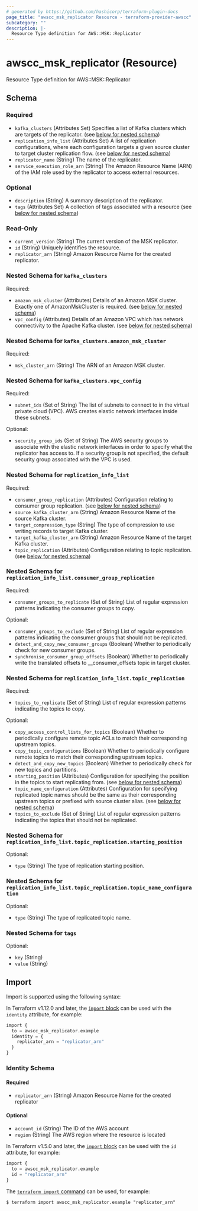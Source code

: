 ```yaml
---
# generated by https://github.com/hashicorp/terraform-plugin-docs
page_title: "awscc_msk_replicator Resource - terraform-provider-awscc"
subcategory: ""
description: |-
  Resource Type definition for AWS::MSK::Replicator
---
```


# awscc_msk_replicator (Resource)

Resource Type definition for AWS::MSK::Replicator



<!-- schema generated by tfplugindocs -->
## Schema

### Required

- `kafka_clusters` (Attributes Set) Specifies a list of Kafka clusters which are targets of the replicator. (see [below for nested schema](#nestedatt--kafka_clusters))
- `replication_info_list` (Attributes Set) A list of replication configurations, where each configuration targets a given source cluster to target cluster replication flow. (see [below for nested schema](#nestedatt--replication_info_list))
- `replicator_name` (String) The name of the replicator.
- `service_execution_role_arn` (String) The Amazon Resource Name (ARN) of the IAM role used by the replicator to access external resources.

### Optional

- `description` (String) A summary description of the replicator.
- `tags` (Attributes Set) A collection of tags associated with a resource (see [below for nested schema](#nestedatt--tags))

### Read-Only

- `current_version` (String) The current version of the MSK replicator.
- `id` (String) Uniquely identifies the resource.
- `replicator_arn` (String) Amazon Resource Name for the created replicator.

<a id="nestedatt--kafka_clusters"></a>
### Nested Schema for `kafka_clusters`

Required:

- `amazon_msk_cluster` (Attributes) Details of an Amazon MSK cluster. Exactly one of AmazonMskCluster is required. (see [below for nested schema](#nestedatt--kafka_clusters--amazon_msk_cluster))
- `vpc_config` (Attributes) Details of an Amazon VPC which has network connectivity to the Apache Kafka cluster. (see [below for nested schema](#nestedatt--kafka_clusters--vpc_config))

<a id="nestedatt--kafka_clusters--amazon_msk_cluster"></a>
### Nested Schema for `kafka_clusters.amazon_msk_cluster`

Required:

- `msk_cluster_arn` (String) The ARN of an Amazon MSK cluster.


<a id="nestedatt--kafka_clusters--vpc_config"></a>
### Nested Schema for `kafka_clusters.vpc_config`

Required:

- `subnet_ids` (Set of String) The list of subnets to connect to in the virtual private cloud (VPC). AWS creates elastic network interfaces inside these subnets.

Optional:

- `security_group_ids` (Set of String) The AWS security groups to associate with the elastic network interfaces in order to specify what the replicator has access to. If a security group is not specified, the default security group associated with the VPC is used.



<a id="nestedatt--replication_info_list"></a>
### Nested Schema for `replication_info_list`

Required:

- `consumer_group_replication` (Attributes) Configuration relating to consumer group replication. (see [below for nested schema](#nestedatt--replication_info_list--consumer_group_replication))
- `source_kafka_cluster_arn` (String) Amazon Resource Name of the source Kafka cluster.
- `target_compression_type` (String) The type of compression to use writing records to target Kafka cluster.
- `target_kafka_cluster_arn` (String) Amazon Resource Name of the target Kafka cluster.
- `topic_replication` (Attributes) Configuration relating to topic replication. (see [below for nested schema](#nestedatt--replication_info_list--topic_replication))

<a id="nestedatt--replication_info_list--consumer_group_replication"></a>
### Nested Schema for `replication_info_list.consumer_group_replication`

Required:

- `consumer_groups_to_replicate` (Set of String) List of regular expression patterns indicating the consumer groups to copy.

Optional:

- `consumer_groups_to_exclude` (Set of String) List of regular expression patterns indicating the consumer groups that should not be replicated.
- `detect_and_copy_new_consumer_groups` (Boolean) Whether to periodically check for new consumer groups.
- `synchronise_consumer_group_offsets` (Boolean) Whether to periodically write the translated offsets to __consumer_offsets topic in target cluster.


<a id="nestedatt--replication_info_list--topic_replication"></a>
### Nested Schema for `replication_info_list.topic_replication`

Required:

- `topics_to_replicate` (Set of String) List of regular expression patterns indicating the topics to copy.

Optional:

- `copy_access_control_lists_for_topics` (Boolean) Whether to periodically configure remote topic ACLs to match their corresponding upstream topics.
- `copy_topic_configurations` (Boolean) Whether to periodically configure remote topics to match their corresponding upstream topics.
- `detect_and_copy_new_topics` (Boolean) Whether to periodically check for new topics and partitions.
- `starting_position` (Attributes) Configuration for specifying the position in the topics to start replicating from. (see [below for nested schema](#nestedatt--replication_info_list--topic_replication--starting_position))
- `topic_name_configuration` (Attributes) Configuration for specifying replicated topic names should be the same as their corresponding upstream topics or prefixed with source cluster alias. (see [below for nested schema](#nestedatt--replication_info_list--topic_replication--topic_name_configuration))
- `topics_to_exclude` (Set of String) List of regular expression patterns indicating the topics that should not be replicated.

<a id="nestedatt--replication_info_list--topic_replication--starting_position"></a>
### Nested Schema for `replication_info_list.topic_replication.starting_position`

Optional:

- `type` (String) The type of replication starting position.


<a id="nestedatt--replication_info_list--topic_replication--topic_name_configuration"></a>
### Nested Schema for `replication_info_list.topic_replication.topic_name_configuration`

Optional:

- `type` (String) The type of replicated topic name.




<a id="nestedatt--tags"></a>
### Nested Schema for `tags`

Optional:

- `key` (String)
- `value` (String)

## Import

Import is supported using the following syntax:

In Terraform v1.12.0 and later, the [`import` block](https://developer.hashicorp.com/terraform/language/import) can be used with the `identity` attribute, for example:

```terraform
import {
  to = awscc_msk_replicator.example
  identity = {
    replicator_arn = "replicator_arn"
  }
}
```

<!-- schema generated by tfplugindocs -->
### Identity Schema

#### Required

- `replicator_arn` (String) Amazon Resource Name for the created replicator

#### Optional

- `account_id` (String) The ID of the AWS account
- `region` (String) The AWS region where the resource is located

In Terraform v1.5.0 and later, the [`import` block](https://developer.hashicorp.com/terraform/language/import) can be used with the `id` attribute, for example:

```terraform
import {
  to = awscc_msk_replicator.example
  id = "replicator_arn"
}
```

The [`terraform import` command](https://developer.hashicorp.com/terraform/cli/commands/import) can be used, for example:

```shell
$ terraform import awscc_msk_replicator.example "replicator_arn"
```

